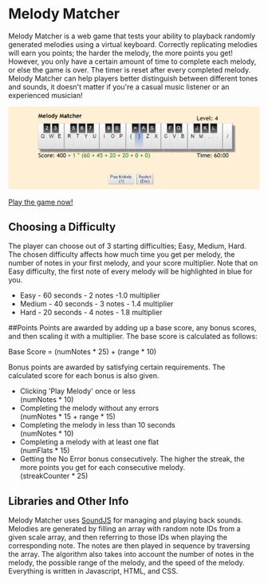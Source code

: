 # Melody Matcher

Melody Matcher is a web game that tests your ability to playback randomly generated melodies using a virtual keyboard.
Correctly replicating melodies will earn you points; the harder the melody, the more points you get!
However, you only have a certain amount of time to complete each melody, or else the game is over.
The timer is reset after every completed melody.
Melody Matcher can help players better distinguish between different tones and sounds, it doesn't matter if you're a casual music listener or an experienced musician!

![demo](/src/images/demo.png)

[Play the game now!](http://miaoxiao.github.io/Melody-Matcher/)

## Choosing a Difficulty
The player can choose out of 3 starting difficulties; Easy, Medium, Hard. 
The chosen difficulty affects how much time you get per melody, the number of notes in your first melody, and your score multiplier.
Note that on Easy difficulty, the first note of every melody will be highlighted in blue for you.

* Easy - 60 seconds - 2 notes -1.0 multiplier
* Medium - 40 seconds - 3 notes - 1.4 multiplier
* Hard - 20 seconds - 4 notes - 1.8 multiplier

##Points
Points are awarded by adding up a base score, any bonus scores, and then scaling it with a multiplier. The base score is calculated as follows:

Base Score = (numNotes * 25) + (range * 10)

Bonus points are awarded by satisfying certain requirements.
The calculated score for each bonus is also given.

* Clicking 'Play Melody' once or less<br>(numNotes * 10)
* Completing the melody without any errors<br>(numNotes * 15 + range * 15)
* Completing the melody in less than 10 seconds <br>(numNotes * 10)
* Completing a melody with at least one flat <br>(numFlats * 15)
* Getting the No Error bonus consecutively. The higher the streak, the more points you get for each consecutive melody.<br> (streakCounter * 25)

## Libraries and Other Info
Melody Matcher uses [SoundJS](http://www.createjs.com/SoundJS) for managing and playing back sounds.
Melodies are generated by filling an array with random note IDs from a given scale array, and then referring to those IDs when playing the corresponding note.
The notes are then played in sequence by traversing the array.
The algorithm also takes into account the number of notes in the melody, the possible range of the melody, and the speed of the melody.
Everything is written in Javascript, HTML, and CSS.
